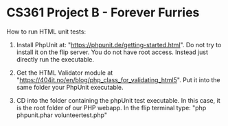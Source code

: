 # CS361 Project B - Forever Furries

How to run HTML unit tests:

1. Install PhpUnit at: "https://phpunit.de/getting-started.html". Do not try to install it on the flip server. You do not have root access. Instead just directly run the executable.

2. Get the HTML Validator module at "https://404it.no/en/blog/php_class_for_validating_html5". Put it into the same folder your PhpUnit executable.

3. CD into the folder containing the phpUnit test executable. In this case, it is the root folder of our PHP webapp. In the flip terminal type: "php phpunit.phar volunteertest.php"


